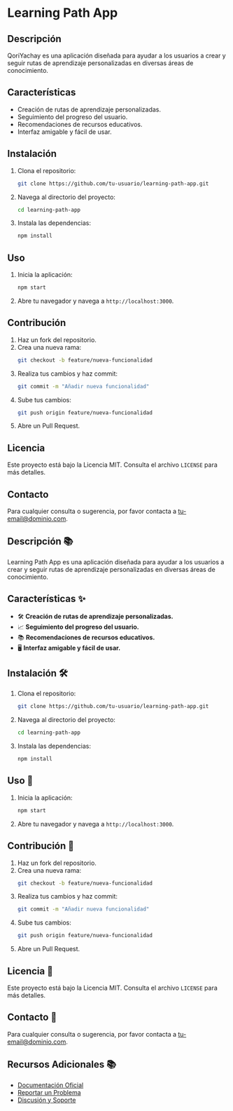 # Learning Path App

## Descripción

QoriYachay es una aplicación diseñada para ayudar a los usuarios a crear y seguir rutas de aprendizaje personalizadas en diversas áreas de conocimiento.

## Características

- Creación de rutas de aprendizaje personalizadas.
- Seguimiento del progreso del usuario.
- Recomendaciones de recursos educativos.
- Interfaz amigable y fácil de usar.

## Instalación

1. Clona el repositorio:
    ```bash
    git clone https://github.com/tu-usuario/learning-path-app.git
    ```
2. Navega al directorio del proyecto:
    ```bash
    cd learning-path-app
    ```
3. Instala las dependencias:
    ```bash
    npm install
    ```

## Uso

1. Inicia la aplicación:
    ```bash
    npm start
    ```
2. Abre tu navegador y navega a `http://localhost:3000`.

## Contribución

1. Haz un fork del repositorio.
2. Crea una nueva rama:
    ```bash
    git checkout -b feature/nueva-funcionalidad
    ```
3. Realiza tus cambios y haz commit:
    ```bash
    git commit -m "Añadir nueva funcionalidad"
    ```
4. Sube tus cambios:
    ```bash
    git push origin feature/nueva-funcionalidad
    ```
5. Abre un Pull Request.

## Licencia

Este proyecto está bajo la Licencia MIT. Consulta el archivo `LICENSE` para más detalles.

## Contacto

Para cualquier consulta o sugerencia, por favor contacta a [tu-email@dominio.com](mailto:tu-email@dominio.com).

## Descripción 📚

Learning Path App es una aplicación diseñada para ayudar a los usuarios a crear y seguir rutas de aprendizaje personalizadas en diversas áreas de conocimiento.

## Características ✨

- 🛠️ **Creación de rutas de aprendizaje personalizadas.**
- 📈 **Seguimiento del progreso del usuario.**
- 📚 **Recomendaciones de recursos educativos.**
- 🖥️ **Interfaz amigable y fácil de usar.**

## Instalación 🛠️

1. Clona el repositorio:
    ```bash
    git clone https://github.com/tu-usuario/learning-path-app.git
    ```
2. Navega al directorio del proyecto:
    ```bash
    cd learning-path-app
    ```
3. Instala las dependencias:
    ```bash
    npm install
    ```

## Uso 🚀

1. Inicia la aplicación:
    ```bash
    npm start
    ```
2. Abre tu navegador y navega a `http://localhost:3000`.

## Contribución 🤝

1. Haz un fork del repositorio.
2. Crea una nueva rama:
    ```bash
    git checkout -b feature/nueva-funcionalidad
    ```
3. Realiza tus cambios y haz commit:
    ```bash
    git commit -m "Añadir nueva funcionalidad"
    ```
4. Sube tus cambios:
    ```bash
    git push origin feature/nueva-funcionalidad
    ```
5. Abre un Pull Request.

## Licencia 📄

Este proyecto está bajo la Licencia MIT. Consulta el archivo `LICENSE` para más detalles.

## Contacto 📧

Para cualquier consulta o sugerencia, por favor contacta a [tu-email@dominio.com](mailto:tu-email@dominio.com).

## Recursos Adicionales 📚

- [Documentación Oficial](https://github.com/tu-usuario/learning-path-app/wiki)
- [Reportar un Problema](https://github.com/tu-usuario/learning-path-app/issues)
- [Discusión y Soporte](https://github.com/tu-usuario/learning-path-app/discussions)
